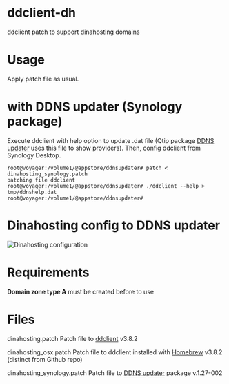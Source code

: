 # ddclient-dh
ddclient patch to support dinahosting domains

# Usage
Apply patch file as usual.

# with DDNS updater (Synology package)
Execute ddclient with help option to update .dat file (Qtip package [DDNS updater](https://www.cphub.net/?id=40&pid=304) uses this file to show providers). Then, config ddclient from Synology Desktop.

```shell
root@voyager:/volume1/@appstore/ddnsupdater# patch < dinahosting_synology.patch
patching file ddclient
root@voyager:/volume1/@appstore/ddnsupdater# ./ddclient --help > tmp/ddnshelp.dat
root@voyager:/volume1/@appstore/ddnsupdater#
```

# Dinahosting config to DDNS updater

![Dinahosting configuration](https://raw.github.com/alexandregz/ddclient-dh/master/config.png)


# Requirements

**Domain zone type A** must be created before to use


# Files

dinahosting.patch Patch file to [ddclient](https://github.com/wimpunk/ddclient) v3.8.2

dinahosting_osx.patch Patch file to ddclient installed with [Homebrew](https://github.com/homebrew/homebrew) v3.8.2 (distinct from Github repo)

dinahosting_synology.patch Patch file to [DDNS updater](https://www.cphub.net/?id=40&pid=304) package v.1.27-002
